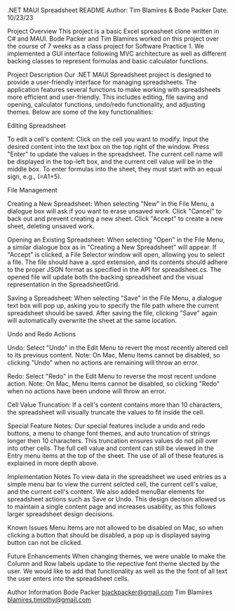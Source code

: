 .NET MAUI Spreadsheet README
Author: Tim Blamires & Bode Packer
Date: 10/23/23

Project Overview
This project is a basic Excel spreasheet clone written in C# and MAUI. Bode Packer and Tim Blamires worked on this project over the course of 7 weeks as a class project for Software Practice 1. We implemented a GUI interface following MVC architecture as well as different backing classes to represent formulas and basic calculator functions. 

Project Description
Our .NET MAUI Spreadsheet project is designed to provide a user-friendly interface for managing spreadsheets. The application features several functions to make working with spreadsheets more efficient and user-friendly. This includes editing, file saving and opening, calculator functions, undo/redo functionality, and adjusting themes. Below are some of the key functionalities:

Editing Spreadsheet

To edit a cell's content:
Click on the cell you want to modify.
Input the desired content into the text box on the top right of the window.
Press "Enter" to update the values in the spreadsheet.
The current cell name will be displayed in the top-left box, and the current cell value will be in the middle box.
To enter formulas into the sheet, they must start with an equal sign, e.g., (=A1+5).

File Management

Creating a New Spreadsheet: 
When selecting "New" in the File Menu, a dialogue box will ask if you want to erase unsaved work.
Click "Cancel" to back out and prevent creating a new sheet.
Click "Accept" to create a new sheet, deleting unsaved work.

Opening an Existing Spreadsheet:
When selecting "Open" in the File Menu, a similar dialogue box as in "Creating a New Spreadsheet" will appear.
If "Accept" is clicked, a File Selector window will open, allowing you to select a file.
The file should have a .sprd extension, and its contents should adhere to the proper JSON format as specified in the API for spreadsheet.cs.
The opened file will update both the backing spreadsheet and the visual representation in the SpreadsheetGrid.

Saving a Spreadsheet:
When selecting "Save" in the File Menu, a dialogue text box will pop up, asking you to specify the file path where the current spreadsheet should be saved.
After saving the file, clicking "Save" again will automatically overwrite the sheet at the same location.

Undo and Redo Actions

Undo:
Select "Undo" in the Edit Menu to revert the most recently altered cell to its previous content.
Note: On Mac, Menu Items cannot be disabled, so clicking "Undo" when no actions are remaining will throw an error.

Redo:
Select "Redo" in the Edit Menu to reverse the most recent undone action.
Note: On Mac, Menu Items cannot be disabled, so clicking "Redo" when no actions have been undone will throw an error.

Cell Value Truncation:
If a cell's content contains more than 10 characters, the spreadsheet will visually truncate the values to fit inside the cell.

Special Feature Notes:
Our special features include a undo and redo buttons, a menu to change font themes, and auto truncation of strings longer then 10 characters. This truncation ensures values do not pill over into other cells. The full cell value and content can still be viewed in the Entry menu items at the top of the sheet. The use of all of these features is explained in more depth above. 

Implementation Notes
To view data in the spreadsheet we used entries as a simple menu bar to view the current selcted cell, the current cell's value, and the current cell's content. We also added menuBar elements for spreadsheet actions such as Save or Undo. This design decison allowed us to maintain a single content page and increases usability, as this follows larger spreadsheet design decisions. 

Known Issues
Menu Items are not allowed to be disabled on Mac, so when clicking a button that should be disabled, a pop up is displayed saying button can not be clicked. 

Future Enhancements
When changing themes, we were unable to make the Column and Row labels update to the repective font theme slected by the user. We would like to add that functionality as well as the the font of all text the user enters into the spreadsheet cells.

Author Information
Bode Packer
bjackpacker@gmail.com
Tim Blamires
blamires.timothy@gmail.com
